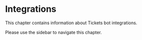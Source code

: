 # Integrations
This chapter contains information about Tickets bot integrations.

Please use the sidebar to navigate this chapter.